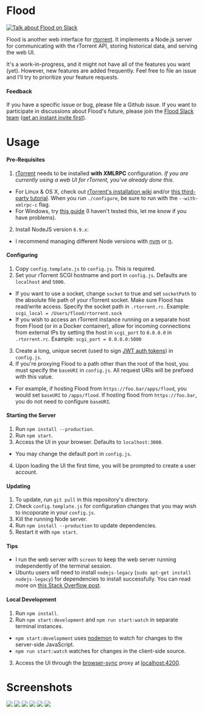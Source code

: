 # Flood
[![Talk about Flood on Slack](https://join-flood-talk.herokuapp.com/badge.svg)](https://join-flood-talk.herokuapp.com/)

Flood is another web interface for [rtorrent](https://github.com/rakshasa/rtorrent). It implements a Node.js server for communicating with the rTorrent API, storing historical data, and serving the web UI.

It's a work-in-progress, and it might not have all of the features you want (yet). However, new features are added frequently. Feel free to file an issue and I'll try to prioritize your feature requests.

#### Feedback
If you have a specific issue or bug, please file a Github issue. If you want to participate in discussions about Flood's future, please join the [Flood Slack team](https://flood-talk.slack.com) ([get an instant invite first](https://join-flood-talk.herokuapp.com/)).

# Usage
#### Pre-Requisites
1. [rTorrent](https://github.com/rakshasa/rtorrent) needs to be installed __with XMLRPC__ configuration. _If you are currently using a web UI for rTorrent, you've already done this._
  * For Linux & OS X, check out [rTorrent's installation wiki](https://github.com/rakshasa/rtorrent/wiki/Installing#compilation-help) and/or [this third-party tutorial](https://jes.sc/kb/rTorrent+ruTorrent-Seedbox-Guide.php#Install-Dependencies). When you run `./configure`, be sure to run with the `--with-xmlrpc-c` flag.
  * For Windows, try [this guide](https://rtwi.jmk.hu/wiki/rTorrentOnWindows) (I haven't tested this, let me know if you have problems).
2. Install NodeJS version `6.9.x`:
  * I recommend managing different Node versions with [nvm](https://github.com/creationix/nvm) or [n](https://github.com/tj/n).

#### Configuring
1. Copy `config.template.js` to `config.js`. This is required.
2. Set your rTorrent SCGI hostname and port in `config.js`. Defaults are `localhost` and `5000`.
  * If you want to use a socket, change `socket` to true and set `socketPath` to the absolute file path of your rTorrent socket. Make sure Flood has read/write access. Specify the socket path in `.rtorrent.rc`. Example: `scgi_local = /Users/flood/rtorrent.sock`
  * If you wish to access an rTorrent instance running on a separate host from Flood (or in a Docker container), allow for incoming connections from external IPs by setting the host in `scgi_port` to `0.0.0.0` in `.rtorrent.rc`. Example: `scgi_port = 0.0.0.0:5000`
3. Create a long, unique secret (used to sign [JWT auth tokens](https://github.com/auth0/node-jsonwebtoken)) in `config.js`.
4. If you're proxying Flood to a path other than the root of the host, you must specify the `baseURI` in `config.js`. All request URIs will be prefixed with this value.
  * For example, if hosting Flood from `https://foo.bar/apps/flood`, you would set `baseURI` to `/apps/flood`. If hosting flood from `https://foo.bar`, you do not need to configure `baseURI`.

#### Starting the Server
1. Run `npm install --production`.
2. Run `npm start`.
3. Access the UI in your browser. Defaults to `localhost:3000`.
  * You may change the default port in `config.js`.
4. Upon loading the UI the first time, you will be prompted to create a user account.

#### Updating
1. To update, run `git pull` in this repository's directory.
2. Check `config.template.js` for configuration changes that you may wish to incoporate in your `config.js`.
3. Kill the running Node server.
4. Run `npm install --production` to update dependencies.
5. Restart it with `npm start`.

#### Tips
* I run the web server with `screen` to keep the web server running independently of the terminal session.
* Ubuntu users will need to install `nodejs-legacy` (`sudo apt-get install nodejs-legacy`) for dependencies to install successfully. You can read more on [this Stack Overflow post](http://stackoverflow.com/questions/21168141/cannot-install-packages-using-node-package-manager-in-ubuntu).

#### Local Development
1. Run `npm install`.
2. Run `npm start:development` and `npm run start:watch` in separate terminal instances.
  * `npm start:development` uses [nodemon](https://github.com/remy/nodemon) to watch for changes to the server-side JavaScript.
  * `npm run start:watch` watches for changes in the client-side source.
3. Access the UI through the [browser-sync](https://www.browsersync.io/) proxy at [localhost:4200](http://localhost:4200).

# Screenshots
![](https://s3.amazonaws.com/johnfurrow.com/share/flood-screenshot-a-0606.png)
![](https://s3.amazonaws.com/johnfurrow.com/share/flood-screenshot-b-0606.png)
![](https://s3.amazonaws.com/johnfurrow.com/share/flood-screenshot-c-0606.png)
![](https://s3.amazonaws.com/johnfurrow.com/share/flood-screenshot-d-0606.png)
![](https://s3.amazonaws.com/johnfurrow.com/share/flood-screenshot-e-0606.png)
![](https://s3.amazonaws.com/johnfurrow.com/share/flood-screenshot-f-0606.png)
